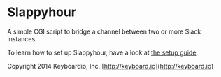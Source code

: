 # Slappyhour

A simple CGI script to bridge a channel between two or more Slack instances.

To learn how to set up Slappyhour, have a look at [the setup guide](setup.md).

Copyright 2014 Keyboardio, Inc. [http://keyboard.io](http://keyboard.io)

